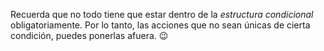 Recuerda que no todo tiene que estar dentro de la _estructura condicional_ obligatoriamente. Por lo tanto, las acciones que no sean únicas de cierta condición, puedes ponerlas afuera. :wink:
